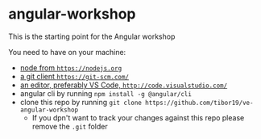 # angular-workshop
This is the starting point for the Angular workshop

You need to have on your machine:
  - [node from `https://nodejs.org`](https://nodejs.org)
  - [a git client `https://git-scm.com/`](https://git-scm.com/)
  - [an editor, preferably VS Code, `http://code.visualstudio.com/`](http://code.visualstudio.com/)
  - angular cli by running `npm install -g @angular/cli` 
  - clone this repo by running `git clone https://github.com/tibor19/ve-angular-workshop`
    - If you dpn't want to track your changes against this repo please remove the `.git` folder
